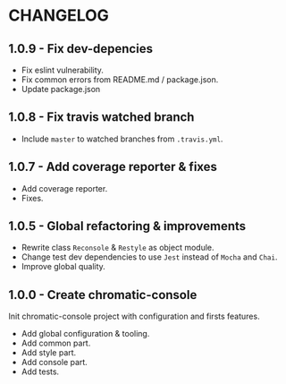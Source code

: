 # CHANGELOG

## 1.0.9 - Fix dev-depencies

- Fix eslint vulnerability.
- Fix common errors from README.md / package.json.
- Update package.json

## 1.0.8 - Fix travis watched branch

- Include `master` to watched branches from `.travis.yml`.

## 1.0.7 - Add coverage reporter & fixes

- Add coverage reporter.
- Fixes.

## 1.0.5 - Global refactoring & improvements

- Rewrite class `Reconsole` & `Restyle` as object module.
- Change test dev dependencies to use `Jest` instead of `Mocha` and `Chai`.
- Improve global quality.

## 1.0.0 - Create chromatic-console

Init chromatic-console project with configuration and firsts features.

- Add global configuration & tooling.
- Add common part.
- Add style part.
- Add console part.
- Add tests.
